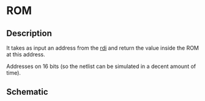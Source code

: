 # ROM

## Description

It takes as input an address from the [rdi](../rdi) and return the value inside the ROM at this
address.

Addresses on 16 bits (so the netlist can be simulated in a decent amount of time).

## Schematic

<!-- TODO -->